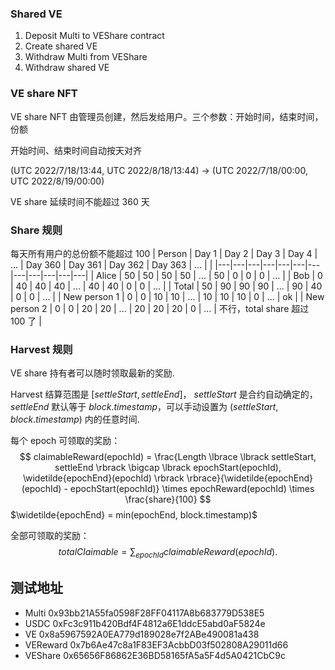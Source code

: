 ### Shared VE
1. Deposit Multi to VEShare contract
2. Create shared VE
3. Withdraw Multi from VEShare
4. Withdraw shared VE

### VE share NFT
VE share NFT 由管理员创建，然后发给用户。三个参数：开始时间，结束时间，份额

开始时间、结束时间自动按天对齐

(UTC 2022/7/18/13:44, UTC 2022/8/18/13:44) -> (UTC 2022/7/18/00:00, UTC 2022/8/19/00:00)

VE share 延续时间不能超过 360 天

### Share 规则
每天所有用户的总份额不能超过 100
| Person | Day 1 | Day 2 | Day 3 | Day 4 | ... | Day 360 | Day 361 | Day 362 | Day 363 | ... | |
|---|---|---|---|---|---|---|---|---|---|---|---|
| Alice | 50 | 50 | 50 | 50 | ... | 50 | 0 | 0 | 0 | ... |
| Bob | 0 | 40 | 40 | 40 | ... | 40 | 40 | 0 | 0 | ... |
| Total | 50 | 90 | 90 | 90 | ... | 90 | 40 | 0 | 0 | ... |
| New person 1 | 0 | 0 | 10 | 10 | ... | 10 | 10 | 10 | 0 | ... | ok |
| New person 2 | 0 | 0 | 20 | 20 | ... | 20 | 20 | 20 | 0 | ... | 不行，total share 超过 100 了 |

### Harvest 规则
VE share 持有者可以随时领取最新的奖励.

Harvest 结算范围是 $\lbrack settleStart, settleEnd \rbrack$，
$settleStart$ 是合约自动确定的，$settleEnd$ 默认等于 $block.timestamp$，可以手动设置为 $(settleStart, block.timestamp)$ 内的任意时间.

每个 epoch 可领取的奖励：
$$
claimableReward(epochId) = \frac{Length \lbrace \lbrack settleStart, settleEnd \rbrack \bigcap \lbrack epochStart(epochId), \widetilde{epochEnd}(epochId) \rbrack \rbrace}{\widetilde{epochEnd}(epochId) - epochStart(epochId)} \times epochReward(epochId) \times \frac{share}{100}
$$
$\widetilde{epochEnd} = min(epochEnd, block.timestamp)$

全部可领取的奖励：
$$
totalClaimable = \sum_{epochId} claimableReward(epochId).
$$

## 测试地址
- Multi 0x93bb21A55fa0598F28FF04117A8b683779D538E5
- USDC 0xFc3c911b420Bdf4F4812a6E1ddcE5abd0aF5824e
- VE 0x8a5967592A0EA779d189028e7f2ABe490081a438
- VEReward 0x7b6Ae47c8a1F83EF3AcbbD03f502808A29011d66
- VEShare 0x65656F86862E36BD58165fA5a5F4d5A0421CbC9c